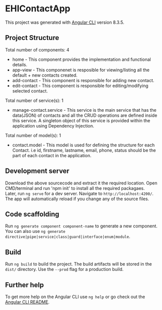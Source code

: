 # EHIContactApp

This project was generated with [Angular CLI](https://github.com/angular/angular-cli) version 8.3.5.

## Project Structure
Total number of components: 4

<ul>
<li>home - This component provides the implementation and functional details.</li>
<li>app-view - This componenet is resposible for viewing/listing all the default + new contacts created.</li>
<li>add-contact - This component is responsible for adding new contact.</li>
<li>edit-contact - This component is responsible for editing/modifying selected contact.</li>
</ul>

Total number of service(s): 1
<ul>
  <li>manage-contact.service - This service is the main service that has the data(JSON) of contacts and all the CRUD operations are defined inside this service. A singleton object of this service is provided within the application using Dependency Injection.</li>
</ul>

Total number of model(s): 1
<ul>
  <li>contact.model - This model is used for defining the structure for each Contact. i.e id, firstname, lastname, email, phone, status should be the part of each contact in the application.</li>
</ul>

## Development server
Download the above sourcecode and extract it the required location. Open CMD/terminal and run 'npm init' to install all the required packagaes.<br>
Later, run `ng serve` for a dev server. Navigate to `http://localhost:4200/`. The app will automatically reload if you change any of the source files.

## Code scaffolding

Run `ng generate component component-name` to generate a new component. You can also use `ng generate directive|pipe|service|class|guard|interface|enum|module`.

## Build

Run `ng build` to build the project. The build artifacts will be stored in the `dist/` directory. Use the `--prod` flag for a production build.


## Further help

To get more help on the Angular CLI use `ng help` or go check out the [Angular CLI README](https://github.com/angular/angular-cli/blob/master/README.md).
